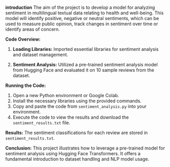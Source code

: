 **introduction**
The aim of the project is to develop a model for analyzing sentiment in multilingual textual data relating to health and well-being.
This model will identify positive, negative or neutral sentiments, which can be used to measure public opinion, track changes in sentiment over time or identify areas of concern.


**Code Overview:**

1. **Loading Libraries:** Imported essential libraries for sentiment analysis and dataset management.

2. **Sentiment Analysis:** Utilized a pre-trained sentiment analysis model from Hugging Face and evaluated it on 10 sample reviews from the dataset.


**Running the Code:**

1. Open a new Python environment or Google Colab.
2. Install the necessary libraries using the provided commands.
3. Copy and paste the code from `sentiment_analysis.py` into your environment.
4. Execute the code to view the results and download the `sentiment_results.txt` file.

**Results:** The sentiment classifications for each review are stored in `sentiment_results.txt`.

**Conclusion:** This project illustrates how to leverage a pre-trained model for sentiment analysis using Hugging Face Transformers. It offers a fundamental introduction to dataset handling and NLP model usage.
